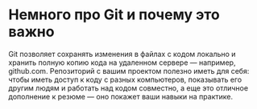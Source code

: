 # Немного про Git и почему это важно

Git позволяет сохранять изменения в файлах с кодом локально и хранить полную копию кода на удаленном сервере — например, github.com. Репозиторий с вашим проектом полезно иметь для себя: чтобы иметь доступ к коду с разных компьютеров, показывать его другим людям и работать над кодом совместно, а еще это отличное дополнение к резюме — оно покажет ваши навыки на практике.
